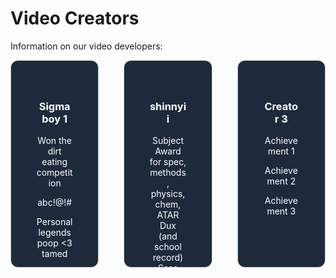 # Video Creators

Information on our video developers:

<div style="display: grid; grid-template-columns: repeat(3, 1fr); gap: 40px; width: 100%; max-width: 1600px; margin: 0 auto;">

  <div style="border: 1px solid #ccc; padding: 40px; border-radius: 12px; text-align: center; background-color: #1e293b; color: #ffffff; height: 250px; overflow: hidden;">
    <h3>Sigma boy 1</h3>
    <p>Won the dirt eating competition</p>
    <p>abc!@!#</p>
    <p>Personal legends poop &lt;3 tamed</p>
  </div>

  <div style="border: 1px solid #ccc; padding: 40px; border-radius: 12px; text-align: center; background-color: #1e293b; color: #ffffff; height: 250px; overflow: hidden;">
    <h3>shinnyii</h3>
    <p>Subject Award for spec, methods, physics, chem, 
       ATAR Dux (and school record) 
       Scsa Distinction</p>

    <p>Extra long text that gets cut off</p>
  </div>

  <div style="border: 1px solid #ccc; padding: 40px; border-radius: 12px; text-align: center; background-color: #1e293b; color: #ffffff; height: 250px; overflow: hidden;">
    <h3>Creator 3</h3>
    <p>Achievement 1</p>
    <p>Achievement 2</p>
    <p>Achievement 3</p>
  </div>



</div>
